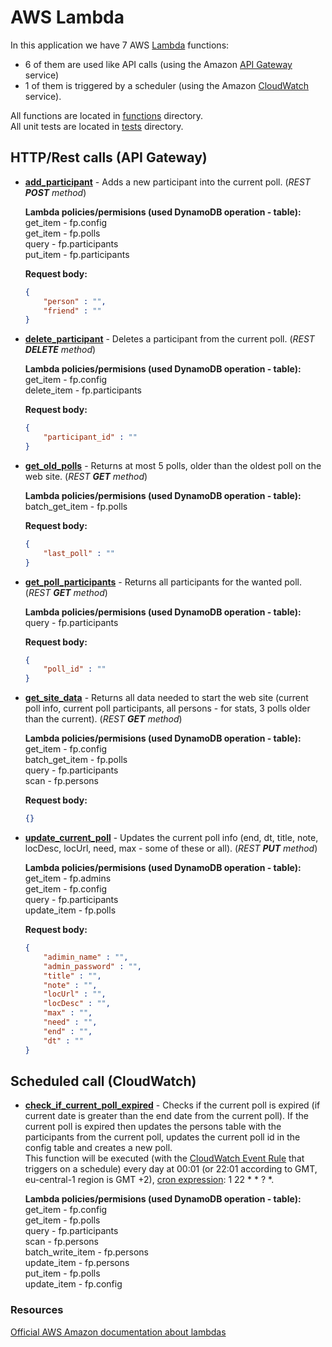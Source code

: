 # AWS Lambda

In this application we have 7 AWS [Lambda](https://aws.amazon.com/lambda/) functions:

- 6 of them are used like API calls (using the Amazon [API Gateway](https://aws.amazon.com/api-gateway/) service)
- 1 of them is triggered by a scheduler (using the Amazon [CloudWatch](https://aws.amazon.com/cloudwatch/) service).

All functions are located in [functions](https://github.com/MTrajK/FootballPoll/blob/master/src/lambda/functions) directory.\
All unit tests are located in [tests](https://github.com/MTrajK/FootballPoll/blob/master/src/lambda/tests) directory.

## HTTP/Rest calls (API Gateway)

- **[add_participant](https://github.com/MTrajK/FootballPoll/blob/master/src/lambda/functions/add_participant.py)** - Adds a new participant into the current poll. (*REST **POST** method*)

    **Lambda policies/permisions (used DynamoDB operation - table):**\
    get_item - fp.config\
    get_item - fp.polls\
    query - fp.participants\
    put_item - fp.participants

    **Request body:**
    ```json
    {
        "person" : "",
        "friend" : ""
    }
    ```

- **[delete_participant](https://github.com/MTrajK/FootballPoll/blob/master/src/lambda/functions/delete_participant.py)** - Deletes a participant from the current poll. (*REST **DELETE** method*)
    
    **Lambda policies/permisions (used DynamoDB operation - table):**\
    get_item - fp.config\
    delete_item - fp.participants

    **Request body:**
    ```json
    {
        "participant_id" : ""
    }
    ```

- **[get_old_polls](https://github.com/MTrajK/FootballPoll/blob/master/src/lambda/functions/get_old_polls.py)** - Returns at most 5 polls, older than the oldest poll on the web site. (*REST **GET** method*)

    **Lambda policies/permisions (used DynamoDB operation - table):**\
    batch_get_item - fp.polls

    **Request body:**
    ```json
    {
        "last_poll" : ""
    }
    ```

- **[get_poll_participants](https://github.com/MTrajK/FootballPoll/blob/master/src/lambda/functions/get_old_polls.py)** - Returns all participants for the wanted poll.(*REST **GET** method*)

    **Lambda policies/permisions (used DynamoDB operation - table):**\
    query - fp.participants

    **Request body:**
    ```json
    {
        "poll_id" : ""
    }
    ```

- **[get_site_data](https://github.com/MTrajK/FootballPoll/blob/master/src/lambda/functions/get_site_data.py)** - Returns all data needed to start the web site (current poll info, current poll participants, all persons - for stats, 3 polls older than the current). (*REST **GET** method*)

    **Lambda policies/permisions (used DynamoDB operation - table):**
    get_item - fp.config\
    batch_get_item - fp.polls\
    query - fp.participants\
    scan - fp.persons

    **Request body:**
    ```json
    {}
    ```

- **[update_current_poll](https://github.com/MTrajK/FootballPoll/blob/master/src/lambda/functions/update_current_poll.py)** - Updates the current poll info (end, dt, title, note, locDesc, locUrl, need, max - some of these or all). (*REST **PUT** method*)

    **Lambda policies/permisions (used DynamoDB operation - table):**\
    get_item - fp.admins\
    get_item - fp.config\
    query - fp.participants\
    update_item - fp.polls

    **Request body:**
    ```json
    {
        "adimin_name" : "",
        "admin_password" : "",
        "title" : "",
        "note" : "",
        "locUrl" : "",
        "locDesc" : "",
        "max" : "",
        "need" : "",
        "end" : "",
        "dt" : ""
    }
    ```

## Scheduled call (CloudWatch)

- **[check_if_current_poll_expired](https://github.com/MTrajK/FootballPoll/blob/master/src/lambda/functions/check_if_current_poll_expired.py)** - Checks if the current poll is expired (if current date is greater than the end date from the current poll). If the current poll is expired then updates the persons table with the participants from the current poll, updates the current poll id in the config table and creates a new poll.\
This function will be executed (with the [CloudWatch Event Rule](https://docs.aws.amazon.com/AmazonCloudWatch/latest/events/Create-CloudWatch-Events-Scheduled-Rule.html) that triggers on a schedule) every day at 00:01 (or 22:01 according to GMT, eu-central-1 region is GMT +2), [cron expression](https://docs.aws.amazon.com/AmazonCloudWatch/latest/events/ScheduledEvents.html): 1 22 * * ? *.

    **Lambda policies/permisions (used DynamoDB operation - table):**\
    get_item - fp.config\
    get_item - fp.polls\
    query - fp.participants\
    scan - fp.persons\
    batch_write_item - fp.persons\
    update_item - fp.persons\
    put_item - fp.polls\
    update_item - fp.config

### Resources

[Official AWS Amazon documentation about lambdas](https://docs.aws.amazon.com/lambda/index.html)